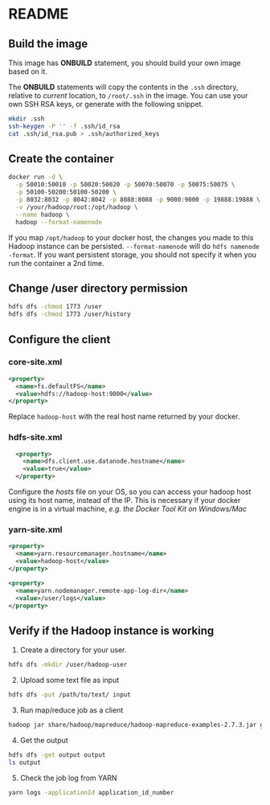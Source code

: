 # README
## Build the image
This image has **ONBUILD** statement, you should build your own image
based on it.

The **ONBUILD** statements will copy the contents in the `.ssh`
directory, relative to *current* location, to `/root/.ssh` in the
image. You can use your own SSH RSA keys, or generate with the
following snippet.

```sh
mkdir .ssh
ssh-keygen -P '' -f .ssh/id_rsa
cat .ssh/id_rsa.pub > .ssh/authorized_keys
```

## Create the container
```sh
docker run -d \
  -p 50010:50010 -p 50020:50020 -p 50070:50070 -p 50075:50075 \
  -p 50100-50200:50100-50200 \
  -p 8032:8032 -p 8042:8042 -p 8088:8088 -p 9000:9000 -p 19888:19888 \
  -v /your/hadoop/root:/opt/hadoop \
  --name hadoop \
  hadoop --format-namenode
```

If you map `/opt/hadoop` to your docker host, the changes you made to
this Hadoop instance can be persisted. `--format-namenode` will do
`hdfs namenode -format`. If you want persistent storage, you should
not specify it when you run the container a 2nd time.

## Change /user directory permission
```sh
hdfs dfs -chmod 1773 /user
hdfs dfs -chmod 1773 /user/history
```

## Configure the client
### core-site.xml
```xml
<property>
  <name>fs.defaultFS</name>
  <value>hdfs://hadoop-host:9000</value>
</property>
```

Replace `hadoop-host` with the real host name returned by your docker.

### hdfs-site.xml
```xml
  <property>
    <name>dfs.client.use.datanode.hostname</name>
    <value>true</value>
  </property>
```

Configure the *hosts* file on your OS, so you can access your hadoop
host using its host name, instead of the IP. This is necessary if your
docker engine is in a virtual machine, *e.g. the Docker Tool Kit on
Windows/Mac*

### yarn-site.xml
```xml
<property>
  <name>yarn.resourcemanager.hostname</name>
  <value>hadoop-host</value>
</property>

<property>
  <name>yarn.nodemanager.remote-app-log-dir</name>
  <value>/user/logs</value>
</property>
```
  
## Verify if the Hadoop instance is working
1. Create a directory for your user.
  ```sh
  hdfs dfs -mkdir /user/hadoop-user
  ```

2. Upload some text file as input
  ```sh
  hdfs dfs -put /path/to/text/ input
  ```
3. Run map/reduce job as a client
  ```sh
  hadoop jar share/hadoop/mapreduce/hadoop-mapreduce-examples-2.7.3.jar grep input output 'dfs.+'
  ```
4. Get the output
  ```sh
  hdfs dfs -get output output
  ls output
  ```
5. Check the job log from YARN
  ```sh
  yarn logs -applicationId application_id_number
  ```
